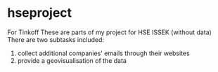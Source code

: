 # hseproject
For Tinkoff
These are parts of my project for HSE ISSEK (without data)
There are two subtasks included:
1) collect additional companies' emails through their websites
2) provide a geovisualisation of the data

